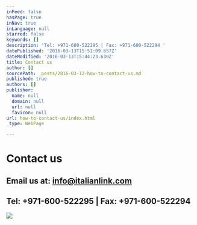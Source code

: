 ```yaml
---
inFeed: false
hasPage: true
inNav: true
inLanguage: null
starred: false
keywords: []
description: 'Tel: +971-600-522295 | Fax: +971-600-522294 '
datePublished: '2016-03-13T15:51:09.657Z'
dateModified: '2016-03-13T15:44:23.630Z'
title: Contact us
author: []
sourcePath: _posts/2016-03-12-how-to-contact-us.md
published: true
authors: []
publisher:
  name: null
  domain: null
  url: null
  favicon: null
url: how-to-contact-us/index.html
_type: WebPage

---
```

# Contact us

## Email us at: [info@italianlink.com][0]

## Tel: +971-600-522295 | Fax: +971-600-522294
![](https://s3-us-west-2.amazonaws.com/the-grid-img/p/5878c8076302229d24385eaf726676be16b7dbeb.png)

[0]: mailto:info@italianlink.com